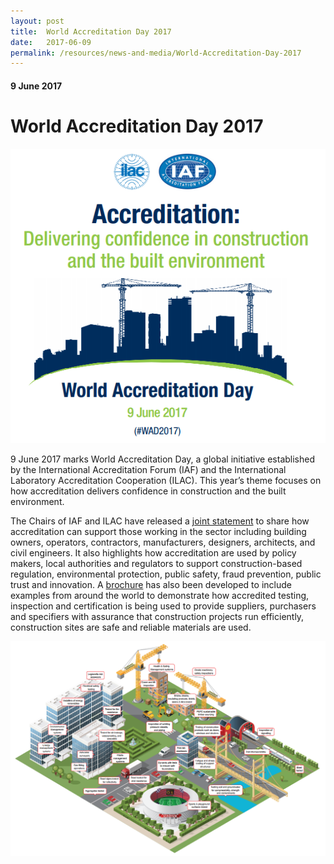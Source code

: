 ```yaml
---
layout: post
title:  World Accreditation Day 2017
date:   2017-06-09
permalink: /resources/news-and-media/World-Accreditation-Day-2017
---
```

#### 9 June 2017
# **World Accreditation Day 2017**

![WAD2017_1](/images/WAD2017_1.png)

9 June 2017 marks World Accreditation Day, a global initiative established by the International Accreditation Forum (IAF) and the International Laboratory Accreditation Cooperation (ILAC). This year’s theme focuses on how accreditation delivers confidence in construction and the built environment.
 
The Chairs of IAF and ILAC have released a [joint statement](http://ilac.org/?ddownload=120755) to share how accreditation can support those working in the sector including building owners, operators, contractors, manufacturers, designers, architects, and civil engineers. It also highlights how accreditation are used by policy makers, local authorities and regulators to support construction-based regulation, environmental protection, public safety, fraud prevention, public trust and innovation.
A [brochure](http://ilac.org/?ddownload=120762) has also been developed to include examples from around the world to demonstrate how accredited testing, inspection and certification is being used to provide suppliers, purchasers and specifiers with assurance that construction projects run efficiently, construction sites are safe and reliable materials are used.

![WAD2017_2](/images/WAD2017_2.PNG)
